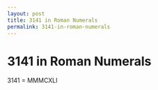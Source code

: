 ```yaml
---
layout: post
title: 3141 in Roman Numerals
permalink: 3141-in-roman-numerals
---
```


# 3141 in Roman Numerals

3141 = MMMCXLI
